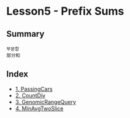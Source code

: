 # Lesson5 - Prefix Sums
## Summary
```
부분합
部分和
```
## Index
+ [1. PassingCars](https://github.com/Bnine/php-algorithm/blob/master/codility/Lesson5/PassingCars.md)
+ [2. CountDiv](https://github.com/Bnine/php-algorithm/blob/master/codility/Lesson5/CountDiv.md)
+ [3. GenomicRangeQuery](https://github.com/Bnine/php-algorithm/blob/master/codility/Lesson5/GenomicRangeQuery.md)
+ [4. MinAvgTwoSlice](https://github.com/Bnine/php-algorithm/blob/master/codility/Lesson5/MinAvgTwoSlice.md)
